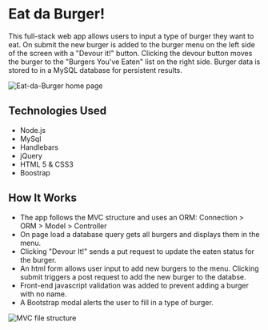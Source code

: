 # Eat da Burger!
This full-stack web app allows users to input a type of burger they want to eat. On submit the new burger is added to the burger menu on the left side of the screen with a "Devour it!" button. Clicking the devour button moves the burger to the "Burgers You've Eaten" list on the right side. Burger data is stored to in a MySQL database for persistent results.

<img scr="./public/assets/images/eat-da-burger.jpg" alt="Eat-da-Burger home page" />

## Technologies Used
* Node.js
* MySql
* Handlebars
* jQuery
* HTML 5 & CSS3
* Boostrap

## How It Works
* The app follows the MVC structure and uses an ORM: Connection > ORM > Model > Controller
* On page load a database query gets all burgers and displays them in the menu.
* Clicking "Devour It!" sends a put request to update the eaten status for the burger.
* An html form allows user input to add new burgers to the menu. Clicking submit triggers a post request to add the new burger to the databse.
* Front-end javascript validation was added to prevent adding a burger with no name.
* A Bootstrap modal alerts the user to fill in a type of burger.

<img scr="./public/assets/images/file-structure.png" alt="MVC file structure" />

